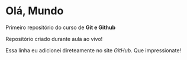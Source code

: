 # Olá, Mundo
 Primeiro repositório do curso de **Git e Github**

 Repositório criado durante aula ao vivo!

 Essa linha eu adicionei direteamente no site *GitHub*. Que impressionate!
